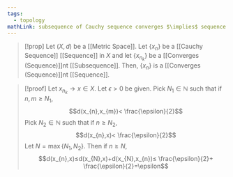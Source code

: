 ```yaml
---
tags:
  - topology
mathLink: subsequence of Cauchy sequence converges $\implies$ sequence converges
---
```

>[!prop]
Let $(X,d)$ be a [[Metric Space]]. Let $\{x_{n}\}$ be a [[Cauchy Sequence]] [[Sequence]] in $X$ and let $\{x_{n_{k}}\}$ be a [[Converges (Sequence)]]nt [[Subsequence]]. Then, $\{x_{n}\}$ is a [[Converges (Sequence)]]nt [[Sequence]].

>[!proof]
Let $x_{n_{k}}\rightarrow x\in X$. Let $\epsilon>0$ be given. Pick $N_{1}\in \mathbb{N}$ such that if $n,m≥N_1$, $$d(x_{n},x_{m})< \frac{\epsilon}{2}$$Pick $N_{2}\in \mathbb{N}$ such that if $n≥N_2$, $$d(x_{n},x)< \frac{\epsilon}{2}$$Let $N=\max\{N_{1},N_2\}$. Then if $n≥N$, $$d(x_{n},x)≤d(x_{N},x)+d(x_{N},x_{n})≤ \frac{\epsilon}{2}+ \frac{\epsilon}{2}=\epsilon$$